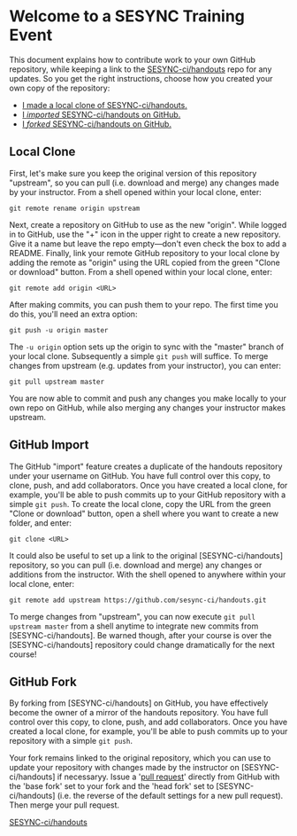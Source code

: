 # Welcome to a SESYNC Training Event

This document explains how to contribute work to your own GitHub repository, while keeping a link to the [SESYNC-ci/handouts](https://github.com/SESYNC-ci/handouts) repo for any updates. So you get the right instructions, choose how you created your own copy of the repository:

- [I made a local clone of SESYNC-ci/handouts.](#local-clone)
- [I *imported* SESYNC-ci/handouts on GitHub.](#github-import)
- [I *forked* SESYNC-ci/handouts on GitHub.](#github-fork)

## Local Clone

First, let's make sure you keep the original version of this repository "upstream", so you can pull (i.e. download and merge) any changes made by your instructor. From a shell opened within your local clone, enter:

    git remote rename origin upstream

Next, create a repository on GitHub to use as the new "origin". While logged in to GitHub, use the "+" icon in the upper right to create a new repository. Give it a name but leave the repo empty&mdash;don't even check the box to add a README. Finally, link your remote GitHub repository to your local clone by adding the remote as "origin" using the URL copied from the green "Clone or download" button. From a shell opened within your local clone, enter:

    git remote add origin <URL>
	
After making commits, you can push them to your repo. The first time you do this, you'll need an extra option:

    git push -u origin master
    
The `-u origin` option sets up the origin to sync with the "master" branch of your local clone. Subsequently a simple `git push` will suffice. To merge changes from upstream (e.g. updates from your instructor), you can enter:

    git pull upstream master
   
You are now able to commit and push any changes you make locally to your own repo on GitHub, while also merging any changes your instructor makes upstream.

## GitHub Import

The GitHub "import" feature creates a duplicate of the handouts repository under your username on GitHub. You have full control over this copy, to clone, push, and add collaborators. Once you have created a local clone, for example, you'll be able to push commits up to your GitHub repository with a simple `git push`. To create the local clone, copy the URL from the green "Clone or download" button, open a shell where you want to create a new folder, and enter:

    git clone <URL>


It could also be useful to set up a link to the original [SESYNC-ci/handouts] repository, so you can pull (i.e. download and merge) any changes or additions from the instructor. With the shell opened to anywhere within your local clone, enter:

    git remote add upstream https://github.com/sesync-ci/handouts.git

To merge changes from "upstream", you can now execute `git pull upstream master` from a shell anytime to integrate new commits from [SESYNC-ci/handouts]. Be warned though, after your course is over the [SESYNC-ci/handouts] repository could change dramatically for the next course!

## GitHub Fork

By forking from [SESYNC-ci/handouts] on GitHub, you have effectively become the owner of a mirror of the handouts repository. You have full control over this copy, to clone, push, and add collaborators. Once you have created a local clone, for example, you'll be able to push commits up to your repository with a simple `git push`.

Your fork remains linked to the original repository, which you can use to update your repository with changes made by the instructor on [SESYNC-ci/handouts] if necessaryy. Issue a '[pull request](https://help.github.com/articles/about-pull-requests/)' directly from GitHub with the 'base fork' set to your fork and the 'head fork' set to [SESYNC-ci/handouts] (i.e. the reverse of the default settings for a new pull request). Then merge your pull request.

[SESYNC-ci/handouts](https://github.com/sesync-ci/handouts)
